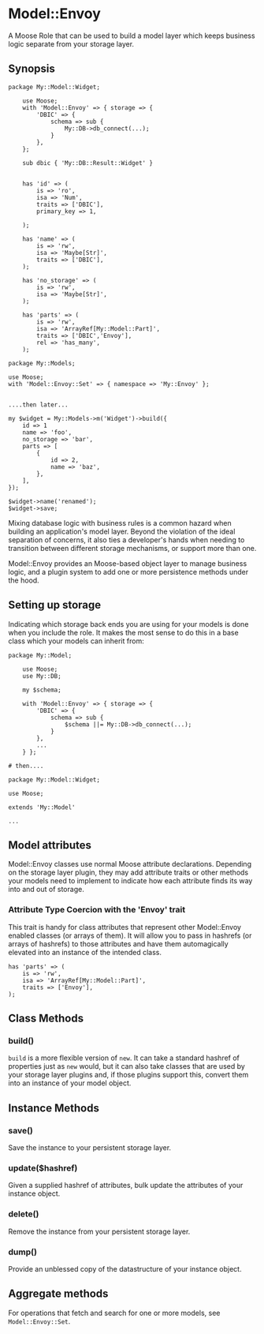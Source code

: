 # Model::Envoy

A Moose Role that can be used to build a model layer which keeps business logic separate from your storage layer.

## Synopsis

    package My::Model::Widget;

        use Moose;
        with 'Model::Envoy' => { storage => {
            'DBIC' => {
                schema => sub {
                    My::DB->db_connect(...);
                }
            },
        };

        sub dbic { 'My::DB::Result::Widget' }


        has 'id' => (
            is => 'ro',
            isa => 'Num',
            traits => ['DBIC'],
            primary_key => 1,

        );

        has 'name' => (
            is => 'rw',
            isa => 'Maybe[Str]',
            traits => ['DBIC'],
        );

        has 'no_storage' => (
            is => 'rw',
            isa => 'Maybe[Str]',
        );

        has 'parts' => (
            is => 'rw',
            isa => 'ArrayRef[My::Model::Part]',
            traits => ['DBIC','Envoy'],
            rel => 'has_many',
        );

    package My::Models;

    use Moose;
    with 'Model::Envoy::Set' => { namespace => 'My::Envoy' };


    ....then later...

    my $widget = My::Models->m('Widget')->build({
        id => 1
        name => 'foo',
        no_storage => 'bar',
        parts => [
            {
                id => 2,
                name => 'baz',
            },
        ],
    });

    $widget->name('renamed');
    $widget->save;

Mixing database logic with business rules is a common hazard when building an application's model layer. Beyond
the violation of the ideal separation of concerns, it also ties a developer's hands when needing to transition
between different storage mechanisms, or support more than one.

Model::Envoy provides an Moose-based object layer to manage business logic, and a plugin system to add one or more
persistence methods under the hood.

## Setting up storage

Indicating which storage back ends you are using for your models is done when you include the role. It makes the most sense to
do this in a base class which your models can inherit from:

    package My::Model;

        use Moose;
        use My::DB;

        my $schema;

        with 'Model::Envoy' => { storage => {
            'DBIC' => {
                schema => sub {
                    $schema ||= My::DB->db_connect(...);
                }
            },
            ...
        } };
    
    # then....

    package My::Model::Widget;

    use Moose;

    extends 'My::Model'

    ...

## Model attributes

Model::Envoy classes use normal Moose attribute declarations. Depending on the storage layer plugin, they may add attribute traits or other methods
your models need to implement to indicate how each attribute finds its way into and out of storage.

### Attribute Type Coercion with the 'Envoy' trait

This trait is handy for class attributes that represent other Model::Envoy
enabled classes (or arrays of them).  It will allow you to pass in hashrefs
(or arrays of hashrefs) to those attributes and have them automagically elevated
into an instance of the intended class.

    has 'parts' => (
        is => 'rw',
        isa => 'ArrayRef[My::Model::Part]',
        traits => ['Envoy'],
    );

## Class Methods

### build()

`build` is a more flexible version of `new`.  It can take a standard hashref of properties just as `new` would, but it can also take
classes that are used by your storage layer plugins and, if those plugins support this, convert them into an instance of your model object.

## Instance Methods

### save()

Save the instance to your persistent storage layer.

### update($hashref)

Given a supplied hashref of attributes, bulk update the attributes of your instance object.

### delete()

Remove the instance from your persistent storage layer.

### dump()

Provide an unblessed copy of the datastructure of your instance object.

## Aggregate methods

For operations that fetch and search for one or more models, see `Model::Envoy::Set`.
